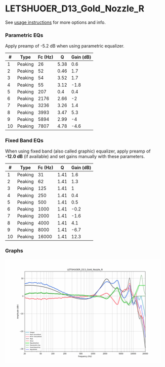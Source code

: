 # LETSHUOER_D13_Gold_Nozzle_R
See [usage instructions](https://github.com/jaakkopasanen/AutoEq#usage) for more options and info.

### Parametric EQs
Apply preamp of -5.2 dB when using parametric equalizer.

|   # | Type    |   Fc (Hz) |    Q |   Gain (dB) |
|-----|---------|-----------|------|-------------|
|   1 | Peaking |        26 | 5.38 |         0.6 |
|   2 | Peaking |        52 | 0.46 |         1.7 |
|   3 | Peaking |        54 | 3.52 |         1.7 |
|   4 | Peaking |        55 | 3.12 |        -1.8 |
|   5 | Peaking |       207 | 0.4  |         0.4 |
|   6 | Peaking |      2176 | 2.66 |        -2   |
|   7 | Peaking |      3236 | 3.26 |         1.4 |
|   8 | Peaking |      3993 | 3.47 |         5.3 |
|   9 | Peaking |      5894 | 2.99 |        -4   |
|  10 | Peaking |      7807 | 4.78 |        -4.6 |

### Fixed Band EQs
When using fixed band (also called graphic) equalizer, apply preamp of **-12.0 dB** (if available) and set gains manually with these parameters.

|   # | Type    |   Fc (Hz) |    Q |   Gain (dB) |
|-----|---------|-----------|------|-------------|
|   1 | Peaking |        31 | 1.41 |         1.6 |
|   2 | Peaking |        62 | 1.41 |         1.3 |
|   3 | Peaking |       125 | 1.41 |         1   |
|   4 | Peaking |       250 | 1.41 |         0.4 |
|   5 | Peaking |       500 | 1.41 |         0.5 |
|   6 | Peaking |      1000 | 1.41 |        -0.2 |
|   7 | Peaking |      2000 | 1.41 |        -1.6 |
|   8 | Peaking |      4000 | 1.41 |         4.1 |
|   9 | Peaking |      8000 | 1.41 |        -6.7 |
|  10 | Peaking |     16000 | 1.41 |        12.3 |

### Graphs
![](./LETSHUOER_D13_Gold_Nozzle_R.png)
